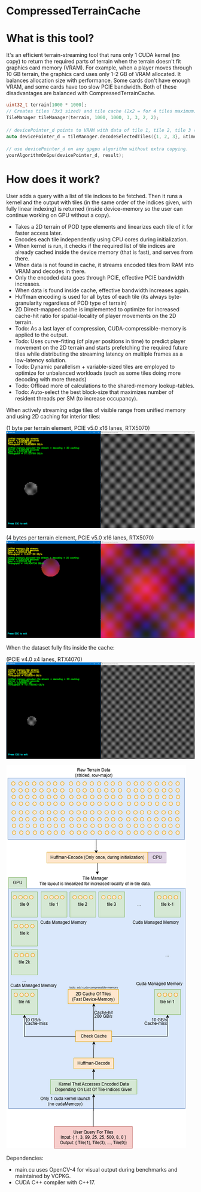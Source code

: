 # CompressedTerrainCache

# What is this tool?
It's an efficient terrain-streaming tool that runs only 1 CUDA kernel (no copy) to return the required parts of terrain when the terrain doesn't fit graphics card memory (VRAM). For example, when a player moves through 10 GB terrain, the graphics card uses only 1-2 GB of VRAM allocated. It balances allocation size with performance. Some cards don't have enough VRAM, and some cards have too slow PCIE bandwidth. Both of these disadvantages are balanced with CompressedTerrainCache.

```C++
uint32_t terrain[1000 * 1000];
// Creates tiles (3x3 sized) and tile cache (2x2 = for 4 tiles maximum) from the initial terrain state as a faster read-only source of terrain lookup.
TileManager tileManager(terrain, 1000, 1000, 3, 3, 2, 2);

// devicePointer_d points to VRAM with data of tile 1, tile 2, tile 3 (these are zero-based), each with its own linear-indexing for its terrain elements.
auto devicePointer_d = tileManager.decodeSelectedTiles({1, 2, 3}, &timeDecode, &dataSizeDecode, &throughputDecode)

// use devicePointer_d on any gpgpu algorithm without extra copying.
yourAlgorithmOnGpu(devicePointer_d, result);

```

# How does it work?
User adds a query with a list of tile indices to be fetched. Then it runs a kernel and the output with tiles (in the same order of the indices given, with fully linear indexing) is returned (inside device-memory so the user can continue working on GPU without a copy).

- Takes a 2D terrain of POD type elements and linearizes each tile of it for faster access later.
- Encodes each tile independently using CPU cores during initialization.
- When kernel is run, it checks if the required list of tile indices are already cached inside the device memory (that is fast), and serves from there.
- When data is not found in cache, it streams encoded tiles from RAM into VRAM and decodes in there.
- Only the encoded data goes through PCIE, effective PCIE bandwidth increases.
- When data is found inside cache, effective bandwidth increases again.
- Huffman encoding is used for all bytes of each tile (its always byte-granularity regardless of POD type of terrain)
- 2D Direct-mapped cache is implemented to optimize for increased cache-hit ratio for spatial-locality of player movements on the 2D terrain.
- Todo: As a last layer of compression, CUDA-compressible-memory is applied to the output.
- Todo: Uses curve-fitting (of player positions in time) to predict player movement on the 2D terrain and starts prefetching the required future tiles while distributing the streaming latency on multiple frames as a low-latency solution.
- Todo: Dynamic parallelism + variable-sized tiles are employed to optimize for unbalanced workloads (such as some tiles doing more decoding with more threads)
- Todo: Offload more of calculations to the shared-memory lookup-tables.
- Todo: Auto-select the best block-size that maximizes number of resident threads per SM (to increase occupancy).

When actively streaming edge tiles of visible range from unified memory and using 2D caching for interior tiles:

(1 byte per terrain element, PCIE v5.0 x16 lanes, RTX5070)
![Screenshot](https://github.com/tugrul512bit/CompressedTerrainCache/blob/master/benchmark.png)


(4 bytes per terrain element, PCIE v5.0 x16 lanes, RTX5070)
![Screenshot](https://github.com/tugrul512bit/CompressedTerrainCache/blob/master/wider-POD-type.png)

When the dataset fully fits inside the cache:

(PCIE v4.0 x4 lanes, RTX4070)
![Screenshot](https://github.com/tugrul512bit/CompressedTerrainCache/blob/master/benchmark_max_potential.png)

![Screenshot](https://github.com/tugrul512bit/CompressedTerrainCache/blob/master/Algorithm.drawio.png)



Dependencies:
- main.cu uses OpenCV-4 for visual output during benchmarks and maintained by VCPKG.
- CUDA C++ compiler with C++17.

